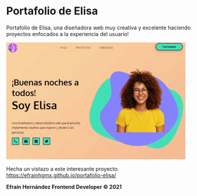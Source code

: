 # Portafolio de Elisa
Portafolio de Elisa, una diseñadora web muy creativa y excelente haciendo proyectos enfocados a la experiencia del usuario!

![Proyecto Elisa](./assets/img/readme.gif)

Hecha un vistazo a este interesante proyecto.
https://efrainhgmx.github.io/portafolio-elisa/

**Efraín Hernández Frontend Developer &COPY; 2021**